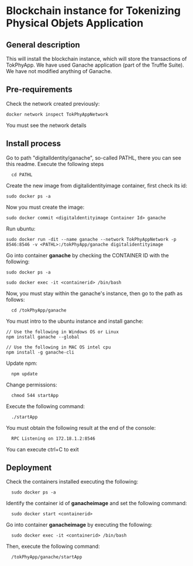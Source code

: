 # Blockchain instance for Tokenizing Physical Objets Application
## General description
  This will install the blockchain instance, which will store the transactions of TokPhyApp. We have used Ganache application (part of the Truffle Suite). We have not modified anything of Ganache.

## Pre-requirements
  Check the network created previously:

    docker network inspect TokPhyAppNetwork

  You must see the network details
 
## Install process
Go to path "digitalIdentity/ganache", so-called PATHL, there you can see this readme. Execute the following steps
      
      cd PATHL  
  
Create the new image from digitalidentityimage container, first check its id:
  
    sudo docker ps -a

Now you must create the image:      
    
    sudo docker commit <digitaldentityimage Container Id> ganache

Run ubuntu: 
      
    sudo docker run -dit --name ganache --network TokPhyAppNetwork -p 8546:8546 -v <PATHL>:/tokPhyApp/ganache digitalidentityimage

Go into container **ganache** by checking the CONTAINER ID with the following:

    sudo docker ps -a
    
    sudo docker exec -it <containerid> /bin/bash

  Now, you must stay within the ganache's instance, then go to the path as follows:
  
      cd /tokPhyApp/ganache

  You must intro to the ubuntu instance and install ganche:
      
    // Use the following in Windows OS or Linux
    npm install ganache --global

    // Use the following in MAC OS intel cpu
    npm install -g ganache-cli 

  Update npm:
      
      npm update

  Change permissions:
      
      chmod 544 startApp

  Execute the following command:
      
      ./startApp

  You must obtain the following result at the end of the console:
      
      RPC Listening on 172.18.1.2:8546

  You can execute ctrl+C to exit

## Deployment
  Check the containers installed executing the following:
      
      sudo docker ps -a

  Identify the container id of **ganacheimage** and set the following command:
      
      sudo docker start <containerid>

  Go into container **ganacheimage** by executing the following:
      
      sudo docker exec -it <containerid> /bin/bash

  Then, execute the following command:
      
      /tokPhyApp/ganache/startApp

